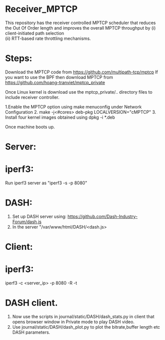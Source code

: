 # Receiver_MPTCP
This repository has the receiver controlled MPTCP scheduler that reduces the Out Of Order length and improves the overall MPTCP throughput by
 (i)   client-initiated   path   selection  
 (ii)  RTT-based  rate  throttling  mechanisms. 

# Steps:

Download the MPTCP code from https://github.com/multipath-tcp/mptcp
If you want to use the BPF then download MPTCP from https://github.com/hoang-tranviet/mptcp_private

Once Linux kernel is download use the mptcp_private/.. directory files to include receiver controller.

1.Enable the MPTCP option using make menuconfig under Network Configuration
2. make -j<#cores> deb-pkg LOCALVERSION="cMPTCP"
3. Install four kernel images obtained using dpkg -i *.deb

Once machine boots up.

# Server:

# iperf3:
Run iperf3 server as "iperf3 -s -p 8080" 
 
# DASH:
  1. Set up DASH server using:
   https://github.com/Dash-Industry-Forum/dash.js
  2. In the server "/var/www/html/DASH/<dash.js> 

# Client:

# iperf3: 
iperf3 -c <server_ip> -p 8080 -R -t <duration>

# DASH client.
1. Now use the scripts in journal/static/DASH/dash_stats.py in client that opens browser window in Private mode to play DASH video.
2. Use journal/static/DASH/dash_plot.py to plot the bitrate,buffer length etc DASH parameters.


